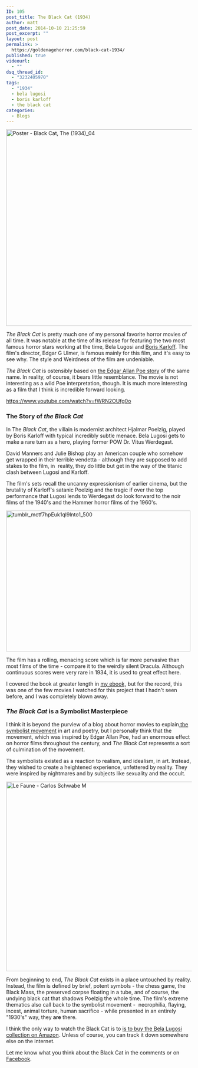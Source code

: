 ```yaml
---
ID: 105
post_title: The Black Cat (1934)
author: matt
post_date: 2014-10-10 21:25:59
post_excerpt: ""
layout: post
permalink: >
  https://goldenagehorror.com/black-cat-1934/
published: true
videourl:
  - ""
dsq_thread_id:
  - "3232405970"
tags:
  - "1934"
  - bela lugosi
  - boris karloff
  - the black cat
categories:
  - Blogs
---
```

<img class="alignnone size-large wp-image-107" src="http://goldenagehorror.com/wp-content/uploads/2014/10/Poster-Black-Cat-The-1934_04-1024x808.jpg" alt="Poster - Black Cat, The (1934)_04" width="676" height="533" />

<em>The Black Cat</em> is pretty much one of my personal favorite horror movies of all time. It was notable at the time of its release for featuring the two most famous horror stars working at the time, Bela Lugosi and <a title="Boris Karloff" href="http://goldenagehorror.com/boris-karloff/">Boris Karloff</a>. The film's director, Edgar G Ulmer, is famous mainly for this film, and it's easy to see why. The style and Weirdness of the film are undeniable.

<!--more-->

<em>The Black Cat</em> is ostensibly based on <a href="http://poestories.com/read/blackcat">the Edgar Allan Poe story</a> of the same name. In reality, of course, it bears little resemblance. The movie is not interesting as a wild Poe interpretation, though. It is much more interesting as a film that I think is incredible forward looking.

https://www.youtube.com/watch?v=fWRN2OUfg0o
<h3>The Story of <em>the Black Cat</em></h3>
In The<em> Black Cat</em>, the villain is modernist architect Hjalmar Poelzig, played by Boris Karloff with typical incredibly subtle menace. Bela Lugosi gets to make a rare turn as a hero, playing former POW Dr. Vitus Werdegast.

David Manners and Julie Bishop play an American couple who somehow get wrapped in their terrible vendetta - although they are supposed to add stakes to the film, in  reality, they do little but get in the way of the titanic clash between Lugosi and Karloff.

The film's sets recall the uncanny expressionism of earlier cinema, but the brutality of Karloff's satanic Poelzig and the tragic if over the top performance that Lugosi lends to Werdegast do look forward to the noir films of the 1940's and the Hammer horror films of the 1960's.

<img class="alignnone size-full wp-image-109" src="http://goldenagehorror.com/wp-content/uploads/2014/10/tumblr_mctf7hpEuk1ql9lnto1_500.png" alt="tumblr_mctf7hpEuk1ql9lnto1_500" width="500" height="382" />

The film has a rolling, menacing score which is far more pervasive than most films of the time - compare it to the weirdly silent Dracula. Although continuous scores were very rare in 1934, it is used to great effect here.

I covered the book at greater length in <a href="http://www.amazon.com/gp/product/B00O1IVMGS/ref=as_li_tl?ie=UTF8&amp;camp=1789&amp;creative=390957&amp;creativeASIN=B00O1IVMGS&amp;linkCode=as2&amp;tag=cthudice-20&amp;linkId=P42PBEUZB6QJXARU">my ebook</a><img style="border: none !important; margin: 0px !important;" src="http://ir-na.amazon-adsystem.com/e/ir?t=cthudice-20&amp;l=as2&amp;o=1&amp;a=B00O1IVMGS" alt="" width="1" height="1" border="0" />, but for the record, this was one of the few movies I watched for this project that I hadn't seen before, and I was completely blown away.
<h3><em>The Black Cat</em> is a Symbolist Masterpiece</h3>
I think it is beyond the purview of a blog about horror movies to explain<a href="http://en.wikipedia.org/wiki/Symbolism_(arts)"> the symbolist movement</a> in art and poetry, but I personally think that the movement, which was inspired by Edgar Allan Poe, had an enormous effect on horror films throughout the century, and <em>The Black Cat</em> represents a sort of culmination of the movement.

The symbolists existed as a reaction to realism, and idealism, in art. Instead, they wished to create a heightened experience, unfettered by reality. They were inspired by nightmares and by subjects like sexuality and the occult.

<img class="alignnone size-large wp-image-110" src="http://goldenagehorror.com/wp-content/uploads/2014/10/Le-Faune-Carlos-Schwabe-M-1024x779.jpg" alt="Le Faune - Carlos Schwabe M" width="676" height="514" />

From beginning to end, <em>The Black Cat</em> exists in a place untouched by reality. Instead, the film is defined by brief, potent symbols - the chess game, the Black Mass, the preserved corpse floating in a tube, and of course, the undying black cat that shadows Poelzig the whole time. The film's extreme thematics also call back to the symbolist movement -  necrophilia, flaying, incest, animal torture, human sacrifice - while presented in an entirely "1930's" way, they <b>are</b> there.

I think the only way to watch the Black Cat is to <a href="http://www.amazon.com/gp/product/B0009X770E/ref=as_li_tl?ie=UTF8&amp;camp=1789&amp;creative=390957&amp;creativeASIN=B0009X770E&amp;linkCode=as2&amp;tag=cthudice-20&amp;linkId=DVZLGOSRW66XLLII">is to buy the Bela Lugosi collection on Amazon</a><img style="border: none !important; margin: 0px !important;" src="http://ir-na.amazon-adsystem.com/e/ir?t=cthudice-20&amp;l=as2&amp;o=1&amp;a=B0009X770E" alt="" width="1" height="1" border="0" />. Unless of course, you can track it down somewhere else on the internet.

Let me know what you think about the Black Cat in the comments or on <a href="https://www.facebook.com/AllGodlessHere">Facebook</a>.